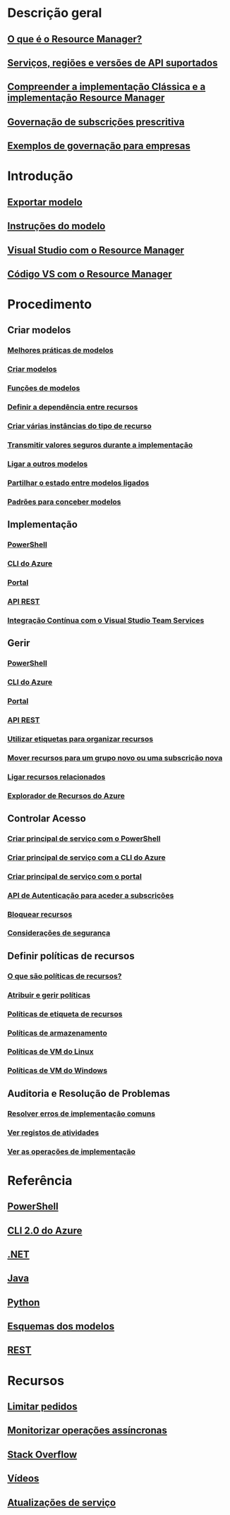 # Descrição geral
## [O que é o Resource Manager?](resource-group-overview.md)
## [Serviços, regiões e versões de API suportados](resource-manager-supported-services.md)
## [Compreender a implementação Clássica e a implementação Resource Manager](resource-manager-deployment-model.md)
## [Governação de subscrições prescritiva](resource-manager-subscription-governance.md)
## [Exemplos de governação para empresas](resource-manager-subscription-examples.md)

# Introdução
## [Exportar modelo](resource-manager-export-template.md)
## [Instruções do modelo](resource-manager-template-walkthrough.md)
## [Visual Studio com o Resource Manager](vs-azure-tools-resource-groups-deployment-projects-create-deploy.md)
## [Código VS com o Resource Manager](resource-manager-vs-code.md)

# Procedimento
## Criar modelos
### [Melhores práticas de modelos](resource-manager-template-best-practices.md)
### [Criar modelos](resource-group-authoring-templates.md)
### [Funções de modelos](resource-group-template-functions.md)
### [Definir a dependência entre recursos](resource-group-define-dependencies.md)
### [Criar várias instâncias do tipo de recurso](resource-group-create-multiple.md)
### [Transmitir valores seguros durante a implementação](resource-manager-keyvault-parameter.md)
### [Ligar a outros modelos](resource-group-linked-templates.md)
### [Partilhar o estado entre modelos ligados](best-practices-resource-manager-state.md)
### [Padrões para conceber modelos](best-practices-resource-manager-design-templates.md)
## Implementação
### [PowerShell](resource-group-template-deploy.md)
### [CLI do Azure](resource-group-template-deploy-cli.md)
### [Portal](resource-group-template-deploy-portal.md)
### [API REST](resource-group-template-deploy-rest.md)
### [Integração Contínua com o Visual Studio Team Services](../vs-azure-tools-resource-groups-ci-in-vsts.md?toc=%2fazure%2fazure-resource-manager%2ftoc.json)
## Gerir
### [PowerShell](powershell-azure-resource-manager.md)
### [CLI do Azure](xplat-cli-azure-resource-manager.md)
### [Portal](resource-group-portal.md)
### [API REST](resource-manager-rest-api.md)
### [Utilizar etiquetas para organizar recursos](resource-group-using-tags.md)
### [Mover recursos para um grupo novo ou uma subscrição nova](resource-group-move-resources.md)
### [Ligar recursos relacionados](resource-group-link-resources.md)
### [Explorador de Recursos do Azure](resource-manager-resource-explorer.md)
## Controlar Acesso
### [Criar principal de serviço com o PowerShell](resource-group-authenticate-service-principal.md)
### [Criar principal de serviço com a CLI do Azure](resource-group-authenticate-service-principal-cli.md)
### [Criar principal de serviço com o portal](resource-group-create-service-principal-portal.md)
### [API de Autenticação para aceder a subscrições](resource-manager-api-authentication.md)
### [Bloquear recursos](resource-group-lock-resources.md)
### [Considerações de segurança](best-practices-resource-manager-security.md)
## Definir políticas de recursos
### [O que são políticas de recursos?](resource-manager-policy.md)
### [Atribuir e gerir políticas](resource-manager-policy-create-assign.md)
### [Políticas de etiqueta de recursos](resource-manager-policy-tags.md)
### [Políticas de armazenamento](resource-manager-policy-storage.md)
### [Políticas de VM do Linux](../virtual-machines/virtual-machines-linux-policy.md?toc=%2fazure%2fazure-resource-manager%2ftoc.json)
### [Políticas de VM do Windows](../virtual-machines/virtual-machines-windows-policy.md?toc=%2fazure%2fazure-resource-manager%2ftoc.json)
## Auditoria e Resolução de Problemas
### [Resolver erros de implementação comuns](resource-manager-common-deployment-errors.md)
### [Ver registos de atividades](resource-group-audit.md)
### [Ver as operações de implementação](resource-manager-deployment-operations.md)

# Referência
## [PowerShell](/powershell/resourcemanager/azurerm.resources/v3.5.0/azurerm.resources)
## [CLI 2.0 do Azure](/cli/azure/resource)
## [.NET](/dotnet/api/microsoft.azure.management.resourcemanager)
## [Java](/java/api/com.microsoft.azure.management.resources)
## [Python](http://azure-sdk-for-python.readthedocs.io/en/latest/resourcemanagement.html)
## [Esquemas dos modelos](https://github.com/Azure/azure-resource-manager-schemas)
## [REST](/rest/api/resources/)

# Recursos
## [Limitar pedidos](resource-manager-request-limits.md)
## [Monitorizar operações assíncronas](resource-manager-async-operations.md)
## [Stack Overflow](http://stackoverflow.com/questions/tagged/azure-resource-manager)
## [Vídeos](https://azure.microsoft.com/documentation/videos/index/?services=azure-resource-manager)
## [Atualizações de serviço](https://azure.microsoft.com/updates/?product=azure-resource-manager)


<!--HONumber=Feb17_HO3-->


